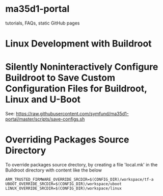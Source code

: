 # ma35d1-portal
tutorials, FAQs, static GitHub pages

# Linux Development with Buildroot

# Silently Noninteractively Configure Buildroot to Save Custom Configuration Files for Buildroot, Linux and U-Boot
See: https://raw.githubusercontent.com/symfund/ma35d1-portal/master/scripts/save-configs.sh

# Overriding Packages Source Directory
To override packages source drectory, by creating a file 'local.mk' in the Buildroot directory with content like the below
```
ARM_TRUSTED_FIRMWARE_OVERRIDE_SRCDIR=$(CONFIG_DIR)/workspace/tf-a
UBOOT_OVERRIDE_SRCDIR=$(CONFIG_DIR)/workspace/uboot
LINUX_OVERRIDE_SRCDIR=$(CONFIG_DIR)/workspace/linux
```
